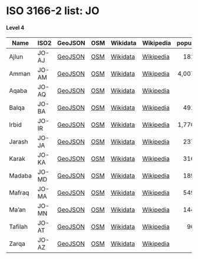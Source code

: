 # ISO 3166-2 list: JO


#### Level 4
Name | ISO2 | GeoJSON | OSM | Wikidata | Wikipedia | population 
--- | --- | --- | --- | --- | --- | --: 
Ajlun | JO-AJ | [GeoJSON](../../geojson/q8/iso2/JO/JO-AJ.geojson) | [OSM](https://www.openstreetmap.org/relation/2925616) | [Wikidata](https://www.wikidata.org/wiki/Q506658) | [Wikipedia](http://en.wikipedia.org/wiki/ar%3A%D8%B9%D8%AC%D9%84%D9%88%D9%86%20%28%D9%85%D8%AD%D8%A7%D9%81%D8%B8%D8%A9%29) | 181,000
Amman | JO-AM | [GeoJSON](../../geojson/q8/iso2/JO/JO-AM.geojson) | [OSM](https://www.openstreetmap.org/relation/2926344) | [Wikidata](https://www.wikidata.org/wiki/Q472788) | [Wikipedia](http://en.wikipedia.org/wiki/ar%3A%D9%85%D8%AD%D8%A7%D9%81%D8%B8%D8%A9%20%D8%A7%D9%84%D8%B9%D8%A7%D8%B5%D9%85%D8%A9%20%28%D8%A7%D9%84%D8%A3%D8%B1%D8%AF%D9%86%29) | 4,007,526
Aqaba | JO-AQ | [GeoJSON](../../geojson/q8/iso2/JO/JO-AQ.geojson) | [OSM](https://www.openstreetmap.org/relation/2926345) | [Wikidata](https://www.wikidata.org/wiki/Q260796) | [Wikipedia](http://en.wikipedia.org/wiki/ar%3A%D8%A7%D9%84%D8%B9%D9%82%D8%A8%D8%A9%20%28%D9%85%D8%AD%D8%A7%D9%81%D8%B8%D8%A9%29) | 
Balqa | JO-BA | [GeoJSON](../../geojson/q8/iso2/JO/JO-BA.geojson) | [OSM](https://www.openstreetmap.org/relation/2925596) | [Wikidata](https://www.wikidata.org/wiki/Q721431) | [Wikipedia](http://en.wikipedia.org/wiki/ar%3A%D8%A7%D9%84%D8%A8%D9%84%D9%82%D8%A7%D8%A1%20%28%D9%85%D8%AD%D8%A7%D9%81%D8%B8%D8%A9%29) | 491,709
Irbid | JO-IR | [GeoJSON](../../geojson/q8/iso2/JO/JO-IR.geojson) | [OSM](https://www.openstreetmap.org/relation/2925617) | [Wikidata](https://www.wikidata.org/wiki/Q721441) | [Wikipedia](http://en.wikipedia.org/wiki/ar%3A%D8%A5%D8%B1%D8%A8%D8%AF%20%28%D9%85%D8%AD%D8%A7%D9%81%D8%B8%D8%A9%29) | 1,770,158
Jarash | JO-JA | [GeoJSON](../../geojson/q8/iso2/JO/JO-JA.geojson) | [OSM](https://www.openstreetmap.org/relation/2925599) | [Wikidata](https://www.wikidata.org/wiki/Q750270) | [Wikipedia](http://en.wikipedia.org/wiki/ar%3A%D8%AC%D8%B1%D8%B4%20%28%D9%85%D8%AD%D8%A7%D9%81%D8%B8%D8%A9%29) | 237,059
Karak | JO-KA | [GeoJSON](../../geojson/q8/iso2/JO/JO-KA.geojson) | [OSM](https://www.openstreetmap.org/relation/2926346) | [Wikidata](https://www.wikidata.org/wiki/Q735245) | [Wikipedia](http://en.wikipedia.org/wiki/ar%3A%D8%A7%D9%84%D9%83%D8%B1%D9%83%20%28%D9%85%D8%AD%D8%A7%D9%81%D8%B8%D8%A9%29) | 316,629
Madaba | JO-MD | [GeoJSON](../../geojson/q8/iso2/JO/JO-MD.geojson) | [OSM](https://www.openstreetmap.org/relation/2926348) | [Wikidata](https://www.wikidata.org/wiki/Q750447) | [Wikipedia](http://en.wikipedia.org/wiki/ar%3A%D9%85%D8%A7%D8%AF%D8%A8%D8%A7) | 189,192
Mafraq | JO-MA | [GeoJSON](../../geojson/q8/iso2/JO/JO-MA.geojson) | [OSM](https://www.openstreetmap.org/relation/2925608) | [Wikidata](https://www.wikidata.org/wiki/Q854871) | [Wikipedia](http://en.wikipedia.org/wiki/ar%3A%D8%A7%D9%84%D9%85%D9%81%D8%B1%D9%82%20%28%D9%85%D8%AD%D8%A7%D9%81%D8%B8%D8%A9%29) | 549,948
Ma’an | JO-MN | [GeoJSON](../../geojson/q8/iso2/JO/JO-MN.geojson) | [OSM](https://www.openstreetmap.org/relation/2926347) | [Wikidata](https://www.wikidata.org/wiki/Q606340) | [Wikipedia](http://en.wikipedia.org/wiki/ar%3A%D9%85%D8%B9%D8%A7%D9%86%20%28%D9%85%D8%AD%D8%A7%D9%81%D8%B8%D8%A9%29) | 144,082
Tafilah | JO-AT | [GeoJSON](../../geojson/q8/iso2/JO/JO-AT.geojson) | [OSM](https://www.openstreetmap.org/relation/2926349) | [Wikidata](https://www.wikidata.org/wiki/Q750259) | [Wikipedia](http://en.wikipedia.org/wiki/ar%3A%D8%A7%D9%84%D8%B7%D9%81%D9%8A%D9%84%D8%A9%20%28%D9%85%D8%AD%D8%A7%D9%81%D8%B8%D8%A9%29) | 96,291
Zarqa | JO-AZ | [GeoJSON](../../geojson/q8/iso2/JO/JO-AZ.geojson) | [OSM](https://www.openstreetmap.org/relation/2925597) | [Wikidata](https://www.wikidata.org/wiki/Q721445) | [Wikipedia](http://en.wikipedia.org/wiki/ar%3A%D8%A7%D9%84%D8%B2%D8%B1%D9%82%D8%A7%D8%A1%20%28%D9%85%D8%AD%D8%A7%D9%81%D8%B8%D8%A9%29) | 
